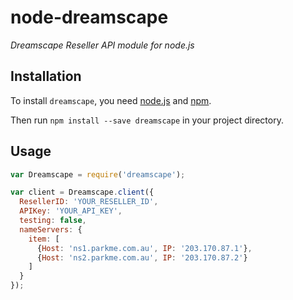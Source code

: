 # node-dreamscape

_Dreamscape Reseller API module for node.js_

## Installation
To install `dreamscape`, you need [node.js](http://nodejs.org/) and [npm](https://github.com/npm/npm#super-easy-install).

Then run `npm install --save dreamscape` in your project directory.

## Usage
```javascript
var Dreamscape = require('dreamscape');

var client = Dreamscape.client({
  ResellerID: 'YOUR_RESELLER_ID',
  APIKey: 'YOUR_API_KEY',
  testing: false,
  nameServers: {
    item: [
      {Host: 'ns1.parkme.com.au', IP: '203.170.87.1'},
      {Host: 'ns2.parkme.com.au', IP: '203.170.87.2'}
    ]
  }
});
```
